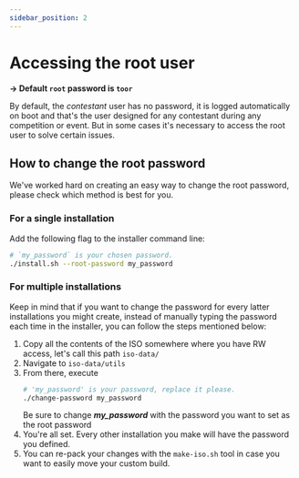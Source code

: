 ```yaml
---
sidebar_position: 2
---
```

# Accessing the root user

**-> Default `root` password is `toor`**

By default, the *contestant* user has no password, it is logged automatically on boot and that's the user designed for any contestant during any competition or event. But in some cases it's necessary to access the root user to solve certain issues.

## How to change the root password
We've worked hard on creating an easy way to change the root password, please check which method is best for you. 

### For a single installation
Add the following flag to the installer command line:
```bash
# `my_password` is your chosen password.
./install.sh --root-password my_password
```

### For multiple installations
Keep in mind that if you want to change the password for every latter installations you might create, instead of manually typing the password each time in the installer, you can follow the steps mentioned below:

1. Copy all the contents of the ISO somewhere where you have RW access, let's call this path `iso-data/`
2. Navigate to `iso-data/utils`
3. From there, execute
	```bash
	# 'my_password' is your password, replace it please.
	./change-password my_password
	```
	Be sure to change ***my_password*** with the password you want to set as the root password
4. You're all set. Every other installation you make will have the password you defined.
5. You can re-pack your changes with the `make-iso.sh` tool in case you want to easily move your custom build.
